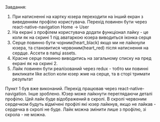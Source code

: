 Завдання:
1) При натисненні на картку юзера переходити на інший екран з виведенням профілю користувача. Перехід повинен бути через react-native-navigation Home -> User
2) На екрані з профілем користувача додати функціонал лайку - це коли як на скрині 1 під аватаркою юзера виводиться іконка серця
3) Серце повинно бути чорним(heart_black) якщо ми не лайкнули юзера, та становитися червоним(heart_red) після натиснення на сердце. Ассети в папці assets.
4) Красне серце повинно виводитись на загальному списку на пред екрані як на скрині 2.
5) Лайк повинен бути реалізований через redux - тобто ми повинні викликати like action коли юзер жме на серце, та в сторі тримати результат

Пункт 1 був вже виконаний. Перехід працював через react-native-navigation. Інше зроблено.
Юзер може лайкнути переглядаючи деталі профілю. Цей лайк буде відображений в скролі.
В скролі червоним сердечком будуть відмічені профілі які юзер лайкнув, якщо не лайкав - сердечка в скролі не буде.
Лайк можна змінити лише з профілю, зі скрола - не можна.
